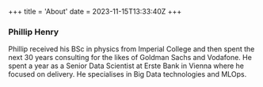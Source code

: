 +++
title = 'About'
date = 2023-11-15T13:33:40Z
+++

### Phillip Henry
Phillip received his BSc in physics from Imperial College and then spent the next 30 years consulting for the likes of Goldman Sachs and Vodafone.
He spent a year as a Senior Data Scientist at Erste Bank in Vienna where he focused on delivery.
He specialises in Big Data technologies and MLOps.

